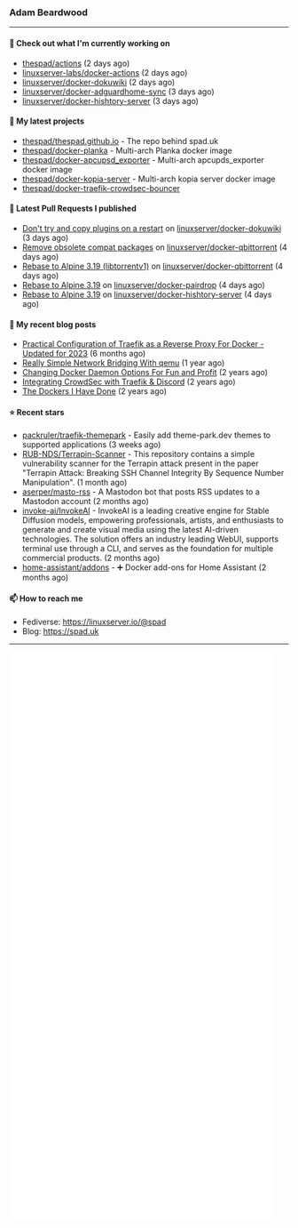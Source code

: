 ### Adam Beardwood
---
#### 👷 Check out what I'm currently working on

- [thespad/actions](https://github.com/thespad/actions) (2 days ago)
- [linuxserver-labs/docker-actions](https://github.com/linuxserver-labs/docker-actions) (2 days ago)
- [linuxserver/docker-dokuwiki](https://github.com/linuxserver/docker-dokuwiki) (2 days ago)
- [linuxserver/docker-adguardhome-sync](https://github.com/linuxserver/docker-adguardhome-sync) (3 days ago)
- [linuxserver/docker-hishtory-server](https://github.com/linuxserver/docker-hishtory-server) (3 days ago)

#### 🌱 My latest projects

- [thespad/thespad.github.io](https://github.com/thespad/thespad.github.io) - The repo behind spad.uk
- [thespad/docker-planka](https://github.com/thespad/docker-planka) - Multi-arch Planka docker image
- [thespad/docker-apcupsd_exporter](https://github.com/thespad/docker-apcupsd_exporter) - Multi-arch apcupds_exporter docker image
- [thespad/docker-kopia-server](https://github.com/thespad/docker-kopia-server) - Multi-arch kopia server docker image 
- [thespad/docker-traefik-crowdsec-bouncer](https://github.com/thespad/docker-traefik-crowdsec-bouncer)

#### 🔨 Latest Pull Requests I published

- [Don&#39;t try and copy plugins on a restart](https://github.com/linuxserver/docker-dokuwiki/pull/72) on [linuxserver/docker-dokuwiki](https://github.com/linuxserver/docker-dokuwiki) (3 days ago)
- [Remove obsolete compat packages](https://github.com/linuxserver/docker-qbittorrent/pull/286) on [linuxserver/docker-qbittorrent](https://github.com/linuxserver/docker-qbittorrent) (4 days ago)
- [Rebase to Alpine 3.19 (libtorrentv1)](https://github.com/linuxserver/docker-qbittorrent/pull/285) on [linuxserver/docker-qbittorrent](https://github.com/linuxserver/docker-qbittorrent) (4 days ago)
- [Rebase to Alpine 3.19](https://github.com/linuxserver/docker-pairdrop/pull/12) on [linuxserver/docker-pairdrop](https://github.com/linuxserver/docker-pairdrop) (4 days ago)
- [Rebase to Alpine 3.19](https://github.com/linuxserver/docker-hishtory-server/pull/7) on [linuxserver/docker-hishtory-server](https://github.com/linuxserver/docker-hishtory-server) (4 days ago)

#### 📜 My recent blog posts

- [Practical Configuration of Traefik as a Reverse Proxy For Docker - Updated for 2023](https://www.spad.uk/posts/practical-configuration-of-traefik-as-a-reverse-proxy-for-docker-updated-for-2023/) (6 months ago)
- [Really Simple Network Bridging With qemu](https://www.spad.uk/posts/really-simple-network-bridging-with-qemu/) (1 year ago)
- [Changing Docker Daemon Options For Fun and Profit](https://www.spad.uk/posts/changing-docker-daemon-options-for-fun-and-profit/) (2 years ago)
- [Integrating CrowdSec with Traefik &amp; Discord](https://www.spad.uk/posts/integrating-crowdsec-with-traefik-discord/) (2 years ago)
- [The Dockers I Have Done](https://www.spad.uk/posts/the-dockers-i-have-done/) (2 years ago)

#### ⭐ Recent stars

- [packruler/traefik-themepark](https://github.com/packruler/traefik-themepark) - Easily add theme-park.dev themes to supported applications (3 weeks ago)
- [RUB-NDS/Terrapin-Scanner](https://github.com/RUB-NDS/Terrapin-Scanner) - This repository contains a simple vulnerability scanner for the Terrapin attack present in the paper &#34;Terrapin Attack: Breaking SSH Channel Integrity By Sequence Number Manipulation&#34;. (1 month ago)
- [aserper/masto-rss](https://github.com/aserper/masto-rss) - A Mastodon bot that posts RSS updates to a Mastodon account (2 months ago)
- [invoke-ai/InvokeAI](https://github.com/invoke-ai/InvokeAI) - InvokeAI is a leading creative engine for Stable Diffusion models, empowering professionals, artists, and enthusiasts to generate and create visual media using the latest AI-driven technologies. The solution offers an industry leading WebUI, supports terminal use through a CLI, and serves as the foundation for multiple commercial products. (2 months ago)
- [home-assistant/addons](https://github.com/home-assistant/addons) - :heavy_plus_sign: Docker add-ons for Home Assistant (2 months ago)

#### 📫 How to reach me
- Fediverse: https://linuxserver.io/@spad
- Blog: https://spad.uk
---
<img src="https://raw.githubusercontent.com/thespad/thespad/main/github-metrics.svg">
